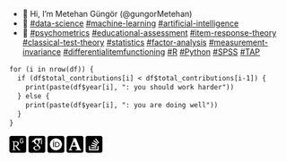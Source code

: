 - 👋 Hi, I’m Metehan Güngör (@gungorMetehan)
- 📃 [#data-science](https://en.wikipedia.org/wiki/Data_science) [#machine-learning](https://en.wikipedia.org/wiki/Machine_learning) [#artificial-intelligence](https://en.wikipedia.org/wiki/Artificial_intelligence)
- 📃 [#psychometrics](https://en.wikipedia.org/wiki/Psychometrics) [#educational-assessment](https://en.wikipedia.org/wiki/Educational_assessment) [#item-response-theory](https://en.wikipedia.org/wiki/Item_response_theory) [#classical-test-theory](https://en.wikipedia.org/wiki/Classical_test_theory) [#statistics](https://en.wikipedia.org/wiki/Statistics) [#factor-analysis](https://en.wikipedia.org/wiki/Factor_analysis) [#measurement-invariance](https://en.wikipedia.org/wiki/Measurement_invariance) [#differentialitemfunctioning](https://en.wikipedia.org/wiki/Differential_item_functioning) [#R](https://en.wikipedia.org/wiki/R_(programming_language)) [#Python](https://en.wikipedia.org/wiki/Python_(programming_language)) [#SPSS](https://en.wikipedia.org/wiki/SPSS) [#TAP](https://journals.sagepub.com/doi/pdf/10.1177/0146621603027004007)

```
for (i in nrow(df)) {
  if (df$total_contributions[i] < df$total_contributions[i-1]) {
    print(paste(df$year[i], ": you should work harder"))
  } else {
    print(paste(df$year[i], ": you are doing well"))
  }
}
```


[<img src="https://github.com/jpswalsh/academicons/blob/master/svg/researchgate-square.svg" width="30" title="ResearchGate">](https://www.researchgate.net/profile/Metehan-Guengoer)
[<img src="https://github.com/jpswalsh/academicons/blob/master/svg/google-scholar-square.svg" width="30" title="Google Scholar">](https://scholar.google.com/citations?user=A2t06HsAAAAJ&hl=tr)
[<img src="https://github.com/jpswalsh/academicons/blob/master/svg/orcid-square.svg" width="30" title="Orcid">](https://orcid.org/0000-0003-4409-2229)
[<img src="https://github.com/jpswalsh/academicons/blob/master/svg/academia-square.svg" width="30" title="Academia">](https://independent.academia.edu/gungormetehan)
[<img src="https://github.com/jpswalsh/academicons/blob/master/svg/stackoverflow-square.svg" width="30" title="Stack OverFlow">](https://stackoverflow.com/users/23009260/metehangungor)


